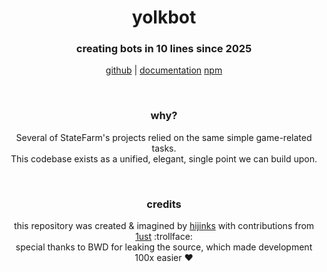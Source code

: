 <div align='center'>
  <h1>yolkbot</h1>
  <h3>creating bots in 10 lines since 2025</h3>
  <p>
    <a href='https://github.com/enbyte/yolkbot'>github</a> | 
    <a href='https://github.com/enbyte/yolkbot/wiki'>documentation</a>
    <a href='https://npmjs.com/yolkbot'>npm</a>
  </p>
</div>

<br>

<h3 align='center'>why?</h3>
<p align='center'>
  Several of StateFarm's projects relied on the same simple game-related tasks.<br>
  This codebase exists as a unified, elegant, single point we can build upon.
</p>

<br>

<h3 align='center'>credits</h3>

<p align='center'>
  this repository was created & imagined by <a href='https://github.com/enbyte'>hijinks</a> with contributions from <a href='https://github.com/villainsrule'>1ust</a> :trollface:<br>
  special thanks to BWD for leaking the source, which made development 100x easier ❤️
</p>
